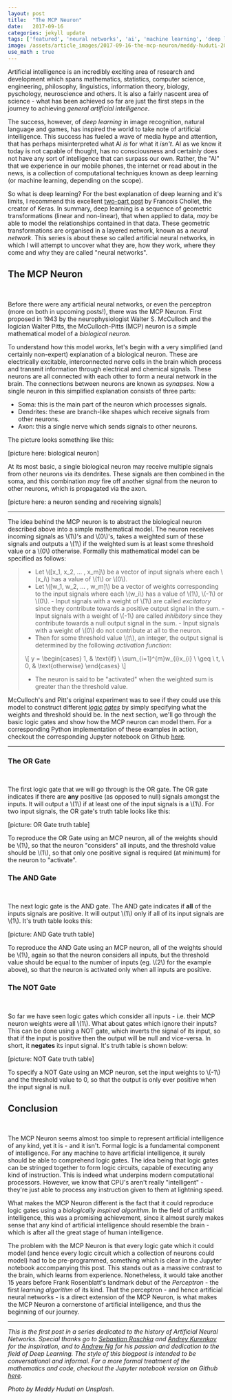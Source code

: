 ```yaml
---
layout: post
title:  "The MCP Neuron"
date:   2017-09-16
categories: jekyll update
tags: ['featured', 'neural networks', 'ai', 'machine learning', 'deep learning']
image: /assets/article_images/2017-09-16-the-mcp-neuron/meddy-huduti-201619.JPG
use_math : true
---
```


Artificial intelligence is an incredibly exciting area of research and development which spans mathematics, statistics, computer science, engineering, philosophy, linguistics, information theory, biology, pyschology, neuroscience and others. It is also a fairly nascent area of science - what has been achieved so far are just the first steps in the journey to achieving *general artificial intelligence*. 


The success, however, of *deep learning* in image recognition, natural language and games, has inspired the world to take note of artificial intelligence. This success has fueled a wave of media hype and attention, that has perhaps misinterpreted what AI *is* for what it *isn't*. AI as we know it today is not capable of thought, has no consciousness and certainly does not have any sort of intelligence that can surpass our own. Rather, the "AI" that we experience in our mobile phones, the internet or read about in the news, is a collection of computational techniques known as deep learning (or machine learning, depending on the scope). 


So what is deep learning? For the best explanation of deep learning and it's limits, I recommend this excellent [two-part post](https://blog.keras.io/the-limitations-of-deep-learning.html) by Francois Chollet, the creator of Keras. In summary, deep learning is a sequence of geometric transformations (linear and non-linear), that when applied to data, *may* be able to model the relationships contained in that data. These geometric transformations are organised in a layered network, known as a *neural network*. This series is about these so called artificial neural networks, in which I will attempt to uncover what they are, how they work, where they come and why they are called "neural networks".

## The MCP Neuron
<br/>

Before there were any artificial neural networks, or even the perceptron (more on both in upcoming posts!), there was the MCP Neuron. First proposed in 1943 by the neurophysiologist Walter S. McCulloch and the logician Walter Pitts, the McCulloch-Pitts (MCP) neuron is a simple mathematical model of a *biological neuron*. 

To understand how this model works, let's begin with a very simplified (and certainly non-expert) explanation of a biological neuron. These are electrically excitable, interconnected nerve cells in the brain which process and transmit information through electrical and chemical signals. These neurons are all connected with each other to form a neural network in the brain. The connections between neurons are known as *synapses*. Now a single neuron in this simplified explanation consists of three parts:


* Soma: this is the main part of the neuron which processes signals.
* Dendrites: these are branch-like shapes which receive signals from other neurons.
* Axon: this a single nerve which sends signals to other neurons.


The picture looks something like this: 


[picture here: biological neuron]


At its most basic, a single biological neuron may receive multiple signals from other neurons via its dendrites. These signals are then combined in the soma, and this combination *may* fire off another signal from the neuron to other neurons, which is propagated via the axon.


[picture here: a neuron sending and receiving signals]

***

The idea behind the MCP neuron is to abstract the biological neuron described above into a simple mathematical model. The neuron receives incoming signals as \\(1\\)'s and \\(0\\)'s, takes a weighted sum of these signals and outputs a \\(1\\) if the weighted sum is at least some threshold value or a \\(0\\) otherwise. Formally this mathematical model can be specified as follows:



>* Let \\([x_1, x_2, ... , x_m]\\) be a vector of input signals where each \\(x_i\\) has a value of \\(1\\) or \\(0\\).
>* Let \\([w_1, w_2, ... , w_m]\\) be a vector of weights corresponding to the input signals where each \\(w_i\\) has a value of \\(1\\), \\(-1\\) or \\(0\\). 
    - Input signals with a weight of \\(1\\) are called *excitatory* since they contribute towards a positive output signal in the sum. 
    - Input signals with a weight of \\(-1\\) are called *inhibitory* since they contribute towards a null output signal in the sum. 
    - Input signals with a weight of \\(0\\) do not contribute at all to the neuron.
>* Then for some threshold value \\(t\\), an integer, the output signal is determined by the following *activation function*:
>
>\\[
    y = \begin{cases}
        1, & \text{if} \ \sum_{i=1}^{m}w_{i}x_{i} \ \geq \ t, \\\
        0, & \text{otherwise}
    \end{cases}
\\]
>
>* The neuron is said to be "activated" when the weighted sum is greater than the threshold value. 


McCulloch's and Pitt's original experiment was to see if they could use this model to construct different [*logic gates*](http://www.ee.surrey.ac.uk/Projects/CAL/digital-logic/gatesfunc/) by simply specifying what the weights and threshold should be. In the next section, we'll go through the basic logic gates and show how the MCP neuron can model them. For a corresponding Python implementation of these examples in action, checkout the corresponding Jupyter notebook on Github [here](https://github.com/JontySinai/PythonAI/blob/master/Notebooks/Sec1-1_MCP_Neuron.ipynb).

***

### The OR Gate
<br/>

The first logic gate that we will go through is the OR gate. The OR gate indicates if there are **any** positive (as opposed to null) signals amongst the inputs. It will output a \\(1\\) if at least one of the input signals is a \\(1\\). For two input signals, the OR gate's truth table looks like this:


[picture: OR Gate truth table]


To reproduce the OR Gate using an MCP neuron, all of the weights should be \\(1\\), so that the neuron "considers" all inputs, and the threshold value should be \\(1\\), so that only one positive signal is required (at minimum) for the neuron to "activate". 

### The AND Gate
<br/>

The next logic gate is the AND gate. The AND gate indicates if **all** of the inputs signals are positive. It will output \\(1\\) only if all of its input signals are \\(1\\). It's truth table looks this:


[picture: AND Gate truth table]


To reproduce the AND Gate using an MCP neuron, all of the weights should be \\(1\\), again so that the neuron considers all inputs, but the threshold value should be equal to the number of inputs (eg. \\(2\\) for the example above), so that the neuron is activated only when all inputs are positive.

### The NOT Gate
<br/>

So far we have seen logic gates which consider all inputs - i.e. their MCP neuron weights were all \\(1\\). What about gates which ignore their inputs? This can be done using a NOT gate, which inverts the signal of its input, so that if the input is positive then the output will be null and vice-versa. In short, it **negates** its input signal. It's truth table is shown below:


[picture: NOT Gate truth table]


To specify a NOT Gate using an MCP neuron, set the input weights to \\(-1\\) and the threshold value to 0, so that the output is only ever positive when the input signal is null. 

## Conclusion
<br/>

The MCP Neuron seems almost too simple to represent artificial intelligence of any kind, yet it is - and it isn't. Formal logic is a fundamental component of intelligence. For any machine to have artificial intelligence, it surely should be able to comprehend logic gates. The idea being that logic gates can be stringed together to form logic circuits, capable of executing any kind of instruction. This is indeed what underpins modern computational processors. However, we know that CPU's aren't really "intelligent" - they're just able to process any instruction given to them at lightning speed. 


What makes the MCP Neuron different is the fact that it could reproduce logic gates using a *biologically inspired algorithm*. In the field of artificial intelligence, this was a promising achievement, since it almost surely makes sense that any kind of artificial intelligence should resemble the brain - which is after all the great stage of human intelligence.


The problem with the MCP Neuron is that every logic gate which it could model (and hence every logic circuit which a collection of neurons could model) had to be pre-programmed, something which is clear in the Jupyter notebook accompanying this post. This stands out as a massive contrast to the brain, which learns from experience. Nonetheless, it would take another 15 years before Frank Rosenblatt's landmark debut of the *Perceptron* - the first *learning algorithm* of its kind. That the perceptron - and hence artificial neural networks - is a direct extension of the MCP Neuron, is what makes the MCP Neuron a cornerstone of artificial intelligence, and thus the beginning of our journey. 

***

*This is the first post in a series dedicated to the history of Artificial Neural Networks. Special thanks go to [Sebastian Raschka](https://sebastianraschka.com) and [Andrey Kurenkov](http://www.andreykurenkov.com/writing/a-brief-history-of-neural-nets-and-deep-learning/) for the inspiration, and to [Andrew Ng](https://www.coursera.org/specializations/deep-learning) for his passion and dedication to the field of Deep Learning. The style of this blogpost is intended to be conversational and informal. For a more formal treatment of the mathematics and code, checkout the Jupyter notebook version on Github [here](https://github.com/JontySinai/PythonAI/blob/master/Notebooks/Sec1-1_MCP_Neuron.ipynb).*


*Photo by Meddy Huduti on Unsplash.*


